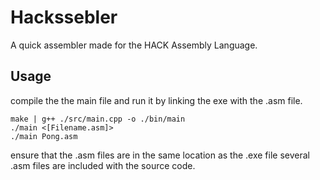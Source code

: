 # Hackssebler
A quick assembler made for the HACK Assembly Language.

## Usage
compile the the main file and run it by linking the exe with the .asm file.
````
make | g++ ./src/main.cpp -o ./bin/main 
./main <[Filename.asm]>
./main Pong.asm
````
ensure that the .asm files are in the same location as the .exe file
several .asm files are included with the source code.
